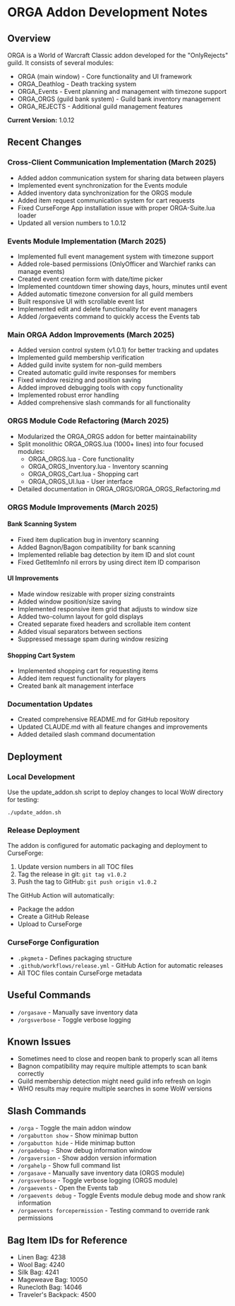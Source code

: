 # ORGA Addon Development Notes

## Overview
ORGA is a World of Warcraft Classic addon developed for the "OnlyRejects" guild. It consists of several modules:
- ORGA (main window) - Core functionality and UI framework
- ORGA_Deathlog - Death tracking system
- ORGA_Events - Event planning and management with timezone support
- ORGA_ORGS (guild bank system) - Guild bank inventory management
- ORGA_REJECTS - Additional guild management features

**Current Version:** 1.0.12

## Recent Changes

### Cross-Client Communication Implementation (March 2025)
- Added addon communication system for sharing data between players
- Implemented event synchronization for the Events module
- Added inventory data synchronization for the ORGS module
- Added item request communication system for cart requests
- Fixed CurseForge App installation issue with proper ORGA-Suite.lua loader
- Updated all version numbers to 1.0.12

### Events Module Implementation (March 2025)
- Implemented full event management system with timezone support
- Added role-based permissions (OnlyOfficer and Warchief ranks can manage events)
- Created event creation form with date/time picker
- Implemented countdown timer showing days, hours, minutes until event
- Added automatic timezone conversion for all guild members
- Built responsive UI with scrollable event list
- Implemented edit and delete functionality for event managers
- Added /orgaevents command to quickly access the Events tab

### Main ORGA Addon Improvements (March 2025)
- Added version control system (v1.0.1) for better tracking and updates
- Implemented guild membership verification
- Added guild invite system for non-guild members
- Created automatic guild invite responses for members
- Fixed window resizing and position saving
- Added improved debugging tools with copy functionality
- Implemented robust error handling
- Added comprehensive slash commands for all functionality

### ORGS Module Code Refactoring (March 2025)
- Modularized the ORGA_ORGS addon for better maintainability
- Split monolithic ORGA_ORGS.lua (1000+ lines) into four focused modules:
  - ORGA_ORGS.lua - Core functionality
  - ORGA_ORGS_Inventory.lua - Inventory scanning
  - ORGA_ORGS_Cart.lua - Shopping cart
  - ORGA_ORGS_UI.lua - User interface
- Detailed documentation in ORGA_ORGS/ORGA_ORGS_Refactoring.md

### ORGS Module Improvements (March 2025)

#### Bank Scanning System
- Fixed item duplication bug in inventory scanning
- Added Bagnon/Bagon compatibility for bank scanning
- Implemented reliable bag detection by item ID and slot count
- Fixed GetItemInfo nil errors by using direct item ID comparison

#### UI Improvements
- Made window resizable with proper sizing constraints
- Added window position/size saving
- Implemented responsive item grid that adjusts to window size
- Added two-column layout for gold displays
- Created separate fixed headers and scrollable item content
- Added visual separators between sections
- Suppressed message spam during window resizing

#### Shopping Cart System
- Implemented shopping cart for requesting items
- Added item request functionality for players
- Created bank alt management interface

### Documentation Updates
- Created comprehensive README.md for GitHub repository
- Updated CLAUDE.md with all feature changes and improvements
- Added detailed slash command documentation

## Deployment

### Local Development
Use the update_addon.sh script to deploy changes to local WoW directory for testing:
```
./update_addon.sh
```

### Release Deployment
The addon is configured for automatic packaging and deployment to CurseForge:

1. Update version numbers in all TOC files
2. Tag the release in git: `git tag v1.0.2`
3. Push the tag to GitHub: `git push origin v1.0.2`

The GitHub Action will automatically:
- Package the addon
- Create a GitHub Release
- Upload to CurseForge

### CurseForge Configuration
- `.pkgmeta` - Defines packaging structure
- `.github/workflows/release.yml` - GitHub Action for automatic releases
- All TOC files contain CurseForge metadata

## Useful Commands
- `/orgasave` - Manually save inventory data
- `/orgsverbose` - Toggle verbose logging

## Known Issues
- Sometimes need to close and reopen bank to properly scan all items
- Bagnon compatibility may require multiple attempts to scan bank correctly
- Guild membership detection might need guild info refresh on login
- WHO results may require multiple searches in some WoW versions

## Slash Commands
- `/orga` - Toggle the main addon window
- `/orgabutton show` - Show minimap button
- `/orgabutton hide` - Hide minimap button
- `/orgadebug` - Show debug information window
- `/orgaversion` - Show addon version information
- `/orgahelp` - Show full command list
- `/orgasave` - Manually save inventory data (ORGS module)
- `/orgsverbose` - Toggle verbose logging (ORGS module)
- `/orgaevents` - Open the Events tab
- `/orgaevents debug` - Toggle Events module debug mode and show rank information
- `/orgaevents forcepermission` - Testing command to override rank permissions

## Bag Item IDs for Reference
- Linen Bag: 4238
- Wool Bag: 4240
- Silk Bag: 4241
- Mageweave Bag: 10050
- Runecloth Bag: 14046
- Traveler's Backpack: 4500